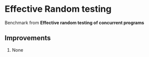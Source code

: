 # Effective Random testing
Benchmark from **Effective random testing of concurrent programs**

## Improvements
1. None 

